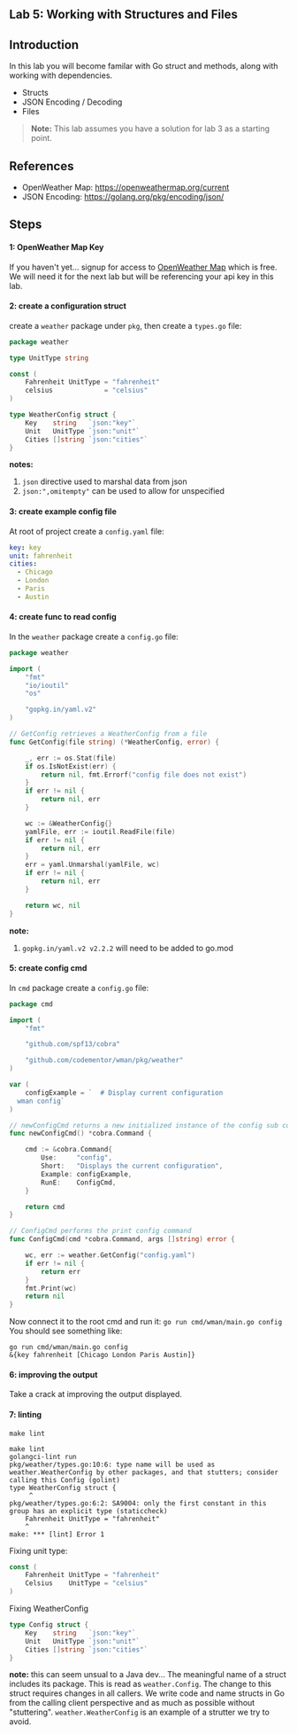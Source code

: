## Lab 5: Working with Structures and Files

## Introduction

In this lab you will become familar with Go struct and methods, along with working with dependencies. 

* Structs 
* JSON Encoding / Decoding
* Files

> **Note:** This lab assumes you have a solution for lab 3 as a starting point.

## References

* OpenWeather Map:  https://openweathermap.org/current
* JSON Encoding: https://golang.org/pkg/encoding/json/

## Steps

#### 1: OpenWeather Map Key

If you haven't yet... signup for access to [OpenWeather Map](https://openweathermap.org/current) which is free.  We will need it for the next lab but will be referencing your api key in this lab.

#### 2: create a configuration struct

create a `weather` package under `pkg`, then create a `types.go` file:

```go
package weather

type UnitType string

const (
	Fahrenheit UnitType = "fahrenheit"
	celsius             = "celsius"
)

type WeatherConfig struct {
	Key    string   `json:"key"`
	Unit   UnitType `json:"unit"`
	Cities []string `json:"cities"`
}
```

**notes:** 
1. `json` directive used to marshal data from json
2. `json:",omitempty"` can be used to allow for unspecified

#### 3: create example config file

At root of project create a `config.yaml` file:

```yaml
key: key
unit: fahrenheit
cities:
  - Chicago
  - London
  - Paris
  - Austin
```

#### 4: create func to read config

In the `weather` package create a `config.go` file:

```go
package weather

import (
	"fmt"
	"io/ioutil"
	"os"

	"gopkg.in/yaml.v2"
)

// GetConfig retrieves a WeatherConfig from a file
func GetConfig(file string) (*WeatherConfig, error) {

	_, err := os.Stat(file)
	if os.IsNotExist(err) {
		return nil, fmt.Errorf("config file does not exist")
	}
	if err != nil {
		return nil, err
	}

	wc := &WeatherConfig{}
	yamlFile, err := ioutil.ReadFile(file)
	if err != nil {
		return nil, err
	}
	err = yaml.Unmarshal(yamlFile, wc)
	if err != nil {
		return nil, err
	}

	return wc, nil
}
```

**note:**
1. `gopkg.in/yaml.v2 v2.2.2` will need to be added to go.mod

#### 5: create config cmd

In `cmd` package create a `config.go` file:

```go
package cmd

import (
	"fmt"

	"github.com/spf13/cobra"

	"github.com/codementor/wman/pkg/weather"
)

var (
	configExample = `  # Display current configuration
  wman config`
)

// newConfigCmd returns a new initialized instance of the config sub command
func newConfigCmd() *cobra.Command {

	cmd := &cobra.Command{
		Use:     "config",
		Short:   "Displays the current configuration",
		Example: configExample,
		RunE:    ConfigCmd,
	}

	return cmd
}

// ConfigCmd performs the print config command
func ConfigCmd(cmd *cobra.Command, args []string) error {

	wc, err := weather.GetConfig("config.yaml")
	if err != nil {
		return err
	}
	fmt.Print(wc)
	return nil
}
```

Now connect it to the root cmd and run it:
`go run cmd/wman/main.go config`
You should see something like:
```shell
go run cmd/wman/main.go config
&{key fahrenheit [Chicago London Paris Austin]}
```

#### 6: improving the output

Take a crack at improving the output displayed.

#### 7: linting

`make lint`

```shell
make lint
golangci-lint run
pkg/weather/types.go:10:6: type name will be used as weather.WeatherConfig by other packages, and that stutters; consider calling this Config (golint)
type WeatherConfig struct {
     ^
pkg/weather/types.go:6:2: SA9004: only the first constant in this group has an explicit type (staticcheck)
	Fahrenheit UnitType = "fahrenheit"
	^
make: *** [lint] Error 1
```

Fixing unit type:

```go
const (
	Fahrenheit UnitType = "fahrenheit"
	Celsius    UnitType = "celsius"
)
```

Fixing WeatherConfig

```go
type Config struct {
	Key    string   `json:"key"`
	Unit   UnitType `json:"unit"`
	Cities []string `json:"cities"`
}
```

**note:** this can seem unsual to a Java dev... The meaningful name of a struct includes its package.   This is read as `weather.Config`.  The change to this struct requires changes in all callers.  We write code and name structs in Go from the calling client perspective and as much as possible without "stuttering".  `weather.WeatherConfig` is an example of a strutter we try to avoid.